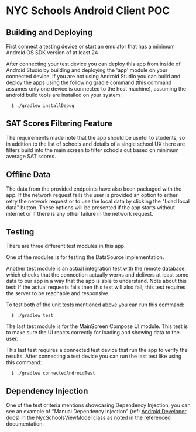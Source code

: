 # NYC Schools Android Client POC

## Building and Deploying
First connect a testing device or start an emulator that has a minimum Android OS SDK version of at
least 24

After connecting your test device you can deploy this app from inside of Android Studio by building
and deploying the 'app' module on your connected device. If you are not using Android Studio you
can build and deploy the apps using the following gradle command (this command assumes only
one device is connected to the host machine), assuming the android build tools are installed on 
your system:
```shell
  $ ./gradlew installDebug
```

## SAT Scores Filtering Feature
The requirements made note that the app should be useful to students, so in addition to the list
of schools and details of a single school UX there are filters build into the main screen to filter
schools out based on minimum average SAT scores.

## Offline Data
The data from the provided endpoints have also been packaged with the app. If the network
request fails the user is provided an option to either retry the network request or to use 
the local data by clicking the "Load local data" button. These options will be presented if 
the app starts without internet or if there is any other failure in the network request. 

## Testing
There are three different test modules in this app.

One of the modules is for testing the DataSource
implementation. 

Another test module is an actual integration test with the remote database, which
checks that the connection actually works and delivers at least some data to our app in a way that
the app is able to understand. Note about this test: If the actual requests fails then this test
will also fail; this test requires the server to be reachable and responsive.

To test both of the unit tests mentioned above you can run this command:
```shell
  $ ./gradlew test
```

The last test module is for the MainScreen Compose UI module. This test is to make sure the UI
reacts correctly for loading and showing data to the user.

This last test requires a connected test device that run the app to verify the results. After
connecting a test device you can run the last test like using this command:
```shell
  $ ./gradlew connectedAndroidTest
```

## Dependency Injection
One of the test criteria mentions showcasing Dependency Injection; you can see an example of
"Manual Dependency Injection" (ref: 
[Android Developer docs](https://developer.android.com/training/dependency-injection/manual))
in the NycSchoolsViewModel class as noted in the referenced documentation.
